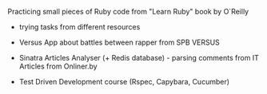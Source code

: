 Practicing small pieces of Ruby code from "Learn Ruby" book by O`Reilly 

+ trying tasks from different resources

+ Versus App about battles between rapper from SPB VERSUS 

+ Sinatra Articles Analyser (+ Redis database) - parsing comments from IT Articles from Onliner.by

+ Test Driven Development course (Rspec, Capybara, Cucumber)